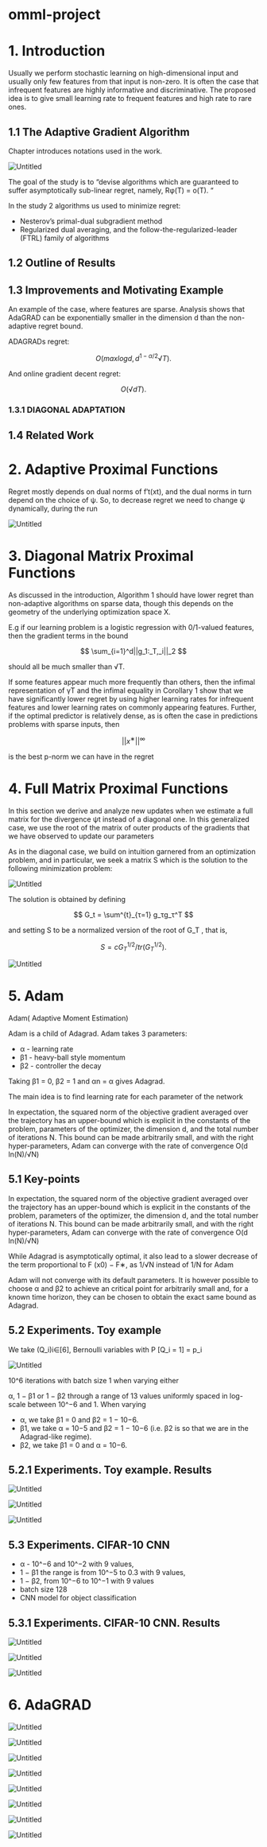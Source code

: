 # omml-project

# 1. Introduction

Usually we perform stochastic learning on high-dimensional input and usually only few features from that input is non-zero. It is often the case that infrequent features are  highly informative and discriminative. The proposed idea is to give small learning rate to frequent features and high rate to rare ones.

## 1.1 The Adaptive Gradient Algorithm

Chapter introduces notations used in the work.

![Untitled](Project%20504f710ab17b443da55cc9c10ec371a8/Untitled.png)

The goal of the study is to  “devise algorithms which are guaranteed to suffer asymptotically sub-linear regret, namely, Rφ(T) = o(T). “

In the study 2 algorithms us used to minimize regret:

- Nesterov’s primal-dual subgradient method
- Regularized dual averaging, and the follow-the-regularized-leader (FTRL) family of algorithms

## 1.2 Outline of Results

## 1.3 Improvements and Motivating Example

An example of the case, where features are sparse. Analysis shows that AdaGRAD can be exponentially smaller in the dimension d than the non-adaptive regret bound. 

ADAGRADs regret:

$$
O(max{logd,d^{1−α/2}}√T).
$$

And online gradient decent regret:

$$
O(√dT).
$$

### 1.3.1 DIAGONAL ADAPTATION

## 1.4 Related Work

# 2. Adaptive Proximal Functions

Regret mostly depends on dual norms of f′t(xt), and the dual norms in turn depend on the choice of ψ. So, to decrease regret we need to change ψ dynamically, during the run

![Untitled](Project%20504f710ab17b443da55cc9c10ec371a8/Untitled%201.png)

# 3. Diagonal Matrix Proximal Functions

As discussed in the introduction, Algorithm 1 should have lower regret than non-adaptive algorithms on sparse data, though this depends on the geometry of the underlying optimization space
X.

E.g if our learning problem is a logistic regression with 0/1-valued features, then the gradient terms in the bound 

$$
\sum_{i=1}^d||g_1:_T,_i||_2
$$

should all be much smaller than √T. 

If some features appear much more frequently than others, then the infimal representation of γT and the infimal equality in Corollary 1 show that we have significantly lower regret by using higher learning rates for infrequent features and lower learning rates on commonly appearing features. Further, if the optimal predictor is relatively dense, as is often the case in predictions problems with sparse inputs, then 

$$
||x^∗||^∞
$$

is the best p-norm we can have in the regret

# 4. Full Matrix Proximal Functions

In this section we derive and analyze new updates when we estimate a full matrix for the divergence ψt instead of a diagonal one. In this generalized case, we use the root of the matrix of outer products of the gradients that we have observed to update our parameters

As in the diagonal case, we build on intuition garnered from an optimization problem, and in particular, we seek a matrix S which is the solution to the following minimization problem:

![Untitled](Project%20504f710ab17b443da55cc9c10ec371a8/Untitled%202.png)

The solution is obtained by defining 

$$
G_t = \sum^{t}_{τ=1}
g_τg_τ^T
$$

and setting S to be a normalized version of the root of G_T , that is, 

$$
S = cG^{1/2}_T /tr(G^{1/2}_T).
$$

![Untitled](Project%20504f710ab17b443da55cc9c10ec371a8/Untitled%203.png)

# 5. Adam

Adam( Adaptive Moment Estimation)

Adam is a child of Adagrad. Adam takes 3 parameters:

- α - learning rate
- β1 - heavy-ball style momentum
- β2 - controller the decay

Taking β1 = 0, β2 = 1 and αn = α gives Adagrad.

The main idea is to find learning rate for each parameter of the network

In expectation, the squared norm of the objective gradient averaged over the trajectory has an upper-bound which is explicit in the constants of the problem, parameters of the optimizer, the dimension d, and the total number of iterations N.
This bound can be made arbitrarily small, and with the right hyper-parameters, Adam can converge with the rate of convergence O(d ln(N)/√N)

## 5.1 **Key-points**

In expectation, the squared norm of the objective gradient averaged over the trajectory has an upper-bound which is explicit in the constants of the problem, parameters of the optimizer, the dimension d, and the total number of iterations N.
This bound can be made arbitrarily small, and with the right hyper-parameters, Adam can converge with the rate of convergence O(d ln(N)/√N)

While Adagrad is asymptotically optimal, it also lead to a slower decrease of the term proportional to F (x0) − F∗, as 1/√N instead of 1/N for Adam

Adam will not converge with its default parameters. It is however possible to choose α and β2 to achieve an critical point for arbitrarily small and, for a known time horizon, they can be chosen to obtain the exact same bound as Adagrad.

## 5.2 **Experiments. Toy example**

We take (Q_i)i∈[6], Bernoulli variables with P [Q_i = 1] = p_i

![Untitled](Project%20504f710ab17b443da55cc9c10ec371a8/Untitled%204.png)

10^6 iterations with batch size 1 when varying either

α, 1 − β1 or 1 − β2 through a range of 13 values uniformly spaced in log-scale between 10^−6 and 1. When varying

- α, we take β1 = 0 and β2 = 1 − 10−6.
- β1, we take α = 10−5 and β2 = 1 − 10−6 (i.e. β2 is so that we are in the Adagrad-like regime).
- β2, we take β1 = 0 and α = 10−6.

## 5.2.1 Experiments. Toy example. Results

![Untitled](Project%20504f710ab17b443da55cc9c10ec371a8/Untitled%205.png)

![Untitled](Project%20504f710ab17b443da55cc9c10ec371a8/Untitled%206.png)

![Untitled](Project%20504f710ab17b443da55cc9c10ec371a8/Untitled%207.png)

## 5.3 **Experiments. CIFAR-10 CNN**

- α - 10^−6 and 10^−2 with 9 values,
- 1 − β1 the range is from 10^−5 to 0.3 with 9 values,
- 1 − β2, from 10^−6 to 10^−1 with 9 values
- batch size 128
- CNN model for object classification

## 5.3.1 Experiments. **CIFAR-10 CNN.** Results

![Untitled](Project%20504f710ab17b443da55cc9c10ec371a8/Untitled%208.png)

![Untitled](Project%20504f710ab17b443da55cc9c10ec371a8/Untitled%209.png)

![Untitled](Project%20504f710ab17b443da55cc9c10ec371a8/Untitled%2010.png)

# 6. AdaGRAD

![Untitled](Project%20504f710ab17b443da55cc9c10ec371a8/Untitled%2011.png)

![Untitled](Project%20504f710ab17b443da55cc9c10ec371a8/Untitled%2012.png)

![Untitled](Project%20504f710ab17b443da55cc9c10ec371a8/Untitled%2013.png)

![Untitled](Project%20504f710ab17b443da55cc9c10ec371a8/Untitled%2014.png)

![Untitled](Project%20504f710ab17b443da55cc9c10ec371a8/Untitled%2015.png)

![Untitled](Project%20504f710ab17b443da55cc9c10ec371a8/Untitled%2016.png)

![Untitled](Project%20504f710ab17b443da55cc9c10ec371a8/Untitled%2017.png)

![Untitled](Project%20504f710ab17b443da55cc9c10ec371a8/Untitled%2018.png)
